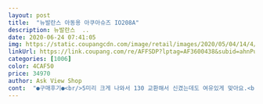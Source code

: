 ```yaml
---
layout: post 
title:  "뉴발란스 아동용 아쿠아슈즈 IO208A" 
description: 뉴발란스  ..
date: 2020-06-24 07:41:05 
img: https://static.coupangcdn.com/image/retail/images/2020/05/04/14/4/e908f238-4c87-46f0-bfb1-902b98ef8e06.jpg 
linkUrl: https://link.coupang.com/re/AFFSDP?lptag=AF3600438&subid=ahnPublicAsk&pageKey=1555908350&itemId=2661077379&vendorItemId=70638230886&traceid=V0-113-1772e90fad3015b3 
categories: [1006] 
color: 4CAF50 
price: 34970 
author: Ask View Shop 
cont:  "●구매후기●<br/>5미리 크게 나와서 130 교환해서 신겼는데도 여유있게 맞아요.<br/>.<br/><br/>5세 남아 신기 딱 좋아요.<br/> 여름에 샌들로, 아쿠아슈즈로 막 신기 좋을듯요.<br/> 밑창도 너무 납작하지 않고 쿠션감 있어서 더 좋습니다.<br/><br/>발 볼도 좀 넓고.<br/>.<br/><br/>발 측정해서 정싸이즈  140 샀는데.<br/>.<br/><br/>사이즈 160 구입했는데 너무 커서 한 사이즈 작은걸로 교환했어요.<br/> 150은 잘 맞네요.<br/> 워낙 발볼이 없는 아이라 크록은 훌렁훌렁 벗겨져서 찍찍이있는 제품 찾다가 딱 색도 이쁘고 디자인도 맘에 들어서 샀는데.<br/>.<br/>  아들이 너무 좋아하네요.<br/>.<br/><br/>신발은 좀 무거운 것 같아요.<br/><br/>신발은 참 어렵네요.<br/>.<br/><br/>이제 막 걸음마시작한 아이는 자꾸 넘어지네요.<br/>.<br/><br/>5미리 크게 나와서 130 교환해서 신겼는데도 여유있게 맞아요.<br/>.<br/><br/>5세 남아 신기 딱 좋아요.<br/> 여름에 샌들로, 아쿠아슈즈로 막 신기 좋을듯요.<br/> 밑창도 너무 납작하지 않고 쿠션감 있어서 더 좋습니다.<br/><br/>발 볼도 좀 넓고.<br/>.<br/><br/>발 측정해서 정싸이즈  140 샀는데.<br/>.<br/><br/>사이즈 160 구입했는데 너무 커서 한 사이즈 작은걸로 교환했어요.<br/> 150은 잘 맞네요.<br/> 워낙 발볼이 없는 아이라 크록은 훌렁훌렁 벗겨져서 찍찍이있는 제품 찾다가 딱 색도 이쁘고 디자인도 맘에 들어서 샀는데.<br/>.<br/>  아들이 너무 좋아하네요.<br/>.<br/><br/>신발은 좀 무거운 것 같아요.<br/><br/>신발은 참 어렵네요.<br/>.<br/><br/>이제 막 걸음마시작한 아이는 자꾸 넘어지네요.<br/>.<br/><br/>5미리 크게 나와서 130 교환해서 신겼는데도 여유있게 맞아요.<br/>.<br/><br/>5세 남아 신기 딱 좋아요.<br/> 여름에 샌들로, 아쿠아슈즈로 막 신기 좋을듯요.<br/> 밑창도 너무 납작하지 않고 쿠션감 있어서 더 좋습니다.<br/><br/>발 볼도 좀 넓고.<br/>.<br/><br/>발 측정해서 정싸이즈  140 샀는데.<br/>.<br/><br/>사이즈 160 구입했는데 너무 커서 한 사이즈 작은걸로 교환했어요.<br/> 150은 잘 맞네요.<br/> 워낙 발볼이 없는 아이라 크록은 훌렁훌렁 벗겨져서 찍찍이있는 제품 찾다가 딱 색도 이쁘고 디자인도 맘에 들어서 샀는데.<br/>.<br/>  아들이 너무 좋아하네요.<br/>.<br/><br/>신발은 좀 무거운 것 같아요.<br/><br/>신발은 참 어렵네요.<br/>.<br/><br/>이제 막 걸음마시작한 아이는 자꾸 넘어지네요.<br/>.<br/><br/>5미리 크게 나와서 130 교환해서 신겼는데도 여유있게 맞아요.<br/>.<br/><br/>5세 남아 신기 딱 좋아요.<br/> 여름에 샌들로, 아쿠아슈즈로 막 신기 좋을듯요.<br/> 밑창도 너무 납작하지 않고 쿠션감 있어서 더 좋습니다.<br/><br/>발 볼도 좀 넓고.<br/>.<br/><br/>발 측정해서 정싸이즈  140 샀는데.<br/>.<br/><br/>사이즈 160 구입했는데 너무 커서 한 사이즈 작은걸로 교환했어요.<br/> 150은 잘 맞네요.<br/> 워낙 발볼이 없는 아이라 크록은 훌렁훌렁 벗겨져서 찍찍이있는 제품 찾다가 딱 색도 이쁘고 디자인도 맘에 들어서 샀는데.<br/>.<br/>  아들이 너무 좋아하네요.<br/>.<br/><br/>신발은 좀 무거운 것 같아요.<br/><br/>신발은 참 어렵네요.<br/>.<br/><br/>이제 막 걸음마시작한 아이는 자꾸 넘어지네요.<br/>.<br/><br/>" 
---
```


